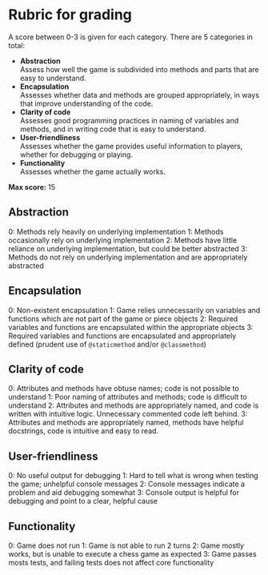 # Rubric for grading

A score between 0-3 is given for each category. There are 5 categories in total:

- **Abstraction**  
  Assess how well the game is subdivided into methods and parts that are easy to understand.
- **Encapsulation**  
  Assesses whether data and methods are grouped appropriately, in ways that improve understanding of the code.
- **Clarity of code**  
  Assesses good programming practices in naming of variables and methods, and in writing code that is easy to understand.
- **User-friendliness**  
  Assesses whether the game provides useful information to players, whether for debugging or playing.
- **Functionality**  
  Assesses whether the game actually works.

**Max score:** 15

## Abstraction

0: Methods rely heavily on underlying implementation
1: Methods occasionally rely on underlying implementation
2: Methods have little reliance on underlying implementation, but could be better abstracted
3: Methods do not rely on underlying implementation and are appropriately abstracted

## Encapsulation
0: Non-existent encapsulation
1: Game relies unnecessarily on variables and functions which are not part of the game or piece objects
2: Required variables and functions are encapsulated within the appropriate objects
3: Required variables and functions are encapsulated and appropriately defined (prudent use of `@staticmethod` and/or `@classmethod`)

## Clarity of code
0: Attributes and methods have obtuse names; code is not possible to understand
1: Poor naming of attributes and methods; code is difficult to understand
2: Attributes and methods are appropriately named, and code is written with intuitive logic. Unnecessary commented code left behind.
3: Attributes and methods are appropriately named, methods have helpful docstrings, code is intuitive and easy to read.

## User-friendliness
0: No useful output for debugging
1: Hard to tell what is wrong when testing the game; unhelpful console messages
2: Console messages indicate a problem and aid debugging somewhat
3: Console output is helpful for debugging and point to a clear, helpful cause

## Functionality
0: Game does not run
1: Game is not able to run 2 turns
2: Game mostly works, but is unable to execute a chess game as expected
3: Game passes mosts tests, and failing tests does not affect core functionality
